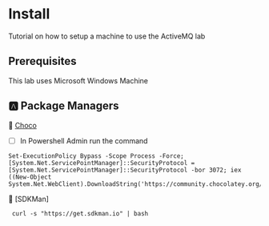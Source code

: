 # Install

Tutorial on how to setup a machine to use the ActiveMQ lab

## Prerequisites

This lab uses Microsoft Windows Machine

## :a: Package Managers

:round_pushpin: [Choco](https://chocolatey.org/install)

- [ ] In Powershell Admin run the command

```
Set-ExecutionPolicy Bypass -Scope Process -Force; [System.Net.ServicePointManager]::SecurityProtocol = [System.Net.ServicePointManager]::SecurityProtocol -bor 3072; iex ((New-Object System.Net.WebClient).DownloadString('https://community.chocolatey.org/install.ps1'))
```

:round_pushpin: [SDKMan]

```
 curl -s "https://get.sdkman.io" | bash 
```
